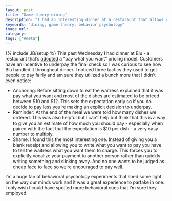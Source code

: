 ```yaml
---
layout: post
title: "Game theory dining"
description: "I had an interesting dinner at a restaraunt that allows you to pay what you want for your meal. The best part was seeing the subtle ways the restaurant gets you to pay up."
keywords: "dining, game theory, behavior psychology"
image_url:
category:
tags: ["#meta"]
---
```

{% include JB/setup %}
This past Wednesday I had dinner at Blu - a restaurant that’s <a href="http://well.blogs.nytimes.com/2015/08/17/what-would-you-pay-for-this-meal/
" target="_blank">adopted</a> a “pay what you want” pricing model. Customers have an incentive to underpay the final check so I was curious to see how Blu handled it throughout dinner. I noticed three tactics they used to get people to pay fairly and am sure they utilized a bunch more that I didn’t even notice:

- Anchoring: Before sitting down to eat the waitress explained that it was pay what you want and most of the dishes are estimated to be priced between $10 and $12. This sets the expectation early so if you do decide to pay less you’re making an explicit decision to underpay.
- Reminder: At the end of the meal we were told how many dishes we ordered. This was also helpful but I can’t help but think that this is a way to give you an estimate of how much you should pay - especially when paired with the fact that the expectation is $10 per dish - a very easy number to multiply.
- Shame: I found this the most interesting one. Instead of giving you a blank receipt and allowing you to write what you want to pay you have to tell the waitress what you want them to charge. This forces you to explicitly vocalize your payment to another person rather than quickly writing something and slinking away. And no one wants to be judged as cheap face to face so we’re encouraged to pay well.

I’m a huge fan of behavioral psychology experiments that shed some light on the way our minds work and it was a great experience to partake in one. I only wish I could have spotted more behavioral cues that I’m sure they employed.
